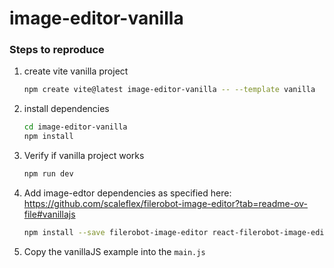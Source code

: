 # image-editor-vanilla

### Steps to reproduce

1. create vite vanilla project
    ```bash
    npm create vite@latest image-editor-vanilla -- --template vanilla
    ```

2. install dependencies
    ```bash
    cd image-editor-vanilla
    npm install
    ```

3. Verify if vanilla project works
    ```bash
    npm run dev
    ```

4. Add image-edtor dependencies as specified here: https://github.com/scaleflex/filerobot-image-editor?tab=readme-ov-file#vanillajs
    ```bash
    npm install --save filerobot-image-editor react-filerobot-image-editor
    ```

5. Copy the vanillaJS example into the `main.js`